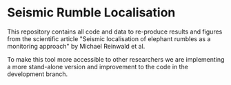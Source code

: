 # Seismic Rumble Localisation
This repository contains all code and data to re-produce results and figures from the scientific article "Seismic localisation of elephant rumbles as a monitoring approach" by Michael Reinwald et al.

To make this tool more accessible to other researchers we are implementing a more stand-alone version and improvement to the code in the development branch.
